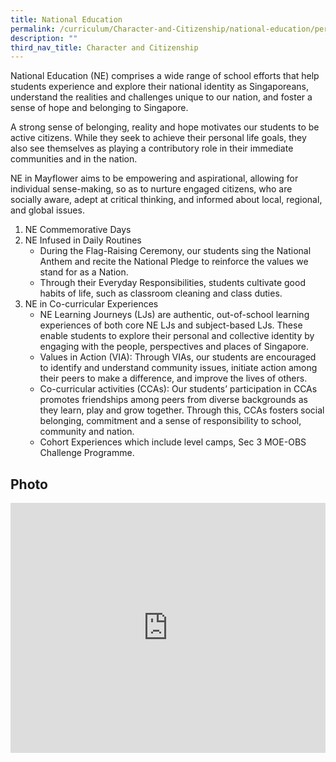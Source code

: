 ```yaml
---
title: National Education
permalink: /curriculum/Character-and-Citizenship/national-education/permalink/
description: ""
third_nav_title: Character and Citizenship
---
```

National Education (NE) comprises a wide range of school efforts that help students experience and explore their national identity as Singaporeans, understand the realities and challenges unique to our nation, and foster a sense of hope and belonging to Singapore.

A strong sense of belonging, reality and hope motivates our students to be active citizens. While they seek to achieve their personal life goals, they also see themselves as playing a contributory role in their immediate communities and in the nation.

NE in Mayflower aims to be empowering and aspirational, allowing for individual sense-making, so as to nurture engaged citizens, who are socially aware, adept at critical thinking, and informed about local, regional, and global issues.

1.  NE Commemorative Days
2.  NE Infused in Daily Routines
    *   During the Flag-Raising Ceremony, our students sing the National Anthem and recite the National Pledge to reinforce the values we stand for as a Nation.
    *   Through their Everyday Responsibilities, students cultivate good habits of life, such as classroom cleaning and class duties.
3.  NE in Co-curricular Experiences
    *   NE Learning Journeys (LJs) are authentic, out-of-school learning experiences of both core NE LJs and subject-based LJs. These enable students to explore their personal and collective identity by engaging with the people, perspectives and places of Singapore.
    *   Values in Action (VIA): Through VIAs, our students are encouraged to identify and understand community issues, initiate action among their peers to make a difference, and improve the lives of others.
    *   Co-curricular activities (CCAs): Our students’ participation in CCAs promotes friendships among peers from diverse backgrounds as they learn, play and grow together. Through this, CCAs fosters social belonging, commitment and a sense of responsibility to school, community and nation.
    *   Cohort Experiences which include level camps, Sec 3 MOE-OBS Challenge Programme.

Photo
-----
<iframe allowfullscreen="true" height="400" width="100%" frameborder="0" src="https://docs.google.com/presentation/d/e/2PACX-1vQbRH1p_MKW181w0rLC6eaYgdiqoTxJuhjv-A1c_RjLfMB3ThPNydZITzchaLW6odf3O_AV2j38B4oT/embed?start=false&amp;loop=false&amp;delayms=3000"></iframe>